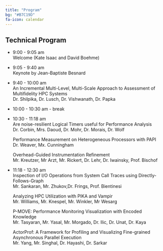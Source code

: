 ```yaml
---
title: "Program"
bg: "#B7C19D"
fa-icon: calendar
---
```


## Technical Program

- 9:00 - 9:05 am <br>
    Welcome (Kate Isaac and David Boehme)

- 9:05 - 9:40 am <br>
    Keynote by Jean-Baptiste Besnard

- 9:40 - 10:00 am <br> 
	An Incremental Multi-Level, Multi-Scale Approach to Assessment of Multifidelity HPC Systems <br>
	Dr. Shilpika, Dr. Lusch, Dr. Vishwanath, Dr. Papka

- 10:00 - 10:30 am - break <br> 

- 10:30 - 11:18 am <br>
	Are noise-resilient Logical Timers useful for Performance Analysis <br>
	Dr. Corbin, Mrs. Daoud, Dr. Mohr, Dr. Morais, Dr. Wolf
	
	Performance Measurement on Heterogeneous Processors with PAPI <br>
	Dr. Weaver, Mx. Cunningham

	Overhead-Guided Instrumentation Refinement <br>
	Mr. Kreutzer, Mr Arzt, Mr. Rickert, Dr. Lehr, Dr. Iwainsky, Prof. Bischof
	
- 11:18 - 12:30 am <br>
	Inspection of I/O Operations from System Call Traces using Directly-Follows-Graph <br>
	Mr. Sankaran, Mr. Zhukov,Dr. Frings, Prof. Bientinesi
	
	Analyzing HPC Utilization with PIKA and Vampir <br>
	Mr. Williams, Mr. Knespel, Mr. Winkler, Mr Wesarg
	
	P-MOVE: Performance Monitoring Visualization with Encoded Knowledge <br>
	Mr. Tasyaran, Mr. Yasal, Mr. Morgado, Dr. Ilic, Dr. Unat, Dr. Kaya
	
	ActorProf: A Framework for Profiling and Visualizing Fine-grained Asynchronous Parallel Execution <br>
	Mr. Yang, Mr. Singhal, Dr. Hayashi, Dr. Sarkar
